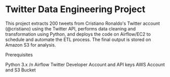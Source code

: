 # Twitter Data Engineering Project

This project extracts 200 tweets from Cristiano Ronaldo's Twitter account (@cristiano) using the Twitter API, performs data cleaning and transformation using Python, and deploys the code on Airflow/EC2 to schedule and automate the ETL process. The final output is stored on Amazon S3 for analysis.

Prerequisites

Python 3.x /n
Airflow
Twitter Developer Account and API keys
AWS Account and S3 Bucket
